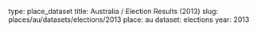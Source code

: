 type: place_dataset
title: Australia / Election Results (2013)
slug: places/au/datasets/elections/2013
place: au
dataset: elections
year: 2013
